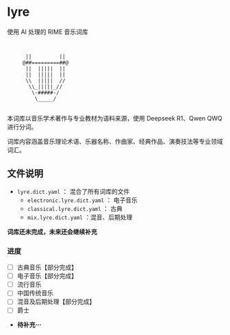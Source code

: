# lyre

使用 AI 处理的 RIME 音乐词库

```text


      ||         ||
     @##=========##@
      ||  |||||  ||
      ||  |||||  ||
      \\  |||||  //
       \\_|||||_//
        \-#####-/
         \_____/


```

本词库以音乐学术著作与专业教材为语料来源，使用 Deepseek R1、Qwen QWQ 进行分词。

词库内容涵盖音乐理论术语、乐器名称、作曲家、经典作品、演奏技法等专业领域词汇。

## 文件说明

- `lyre.dict.yaml` ： 混合了所有词库的文件
  - `electronic.lyre.dict.yaml` ： 电子音乐
  - `classical.lyre.dict.yaml` ： 古典
  - `mix.lyre.dict.yaml` ：混音、后期处理

**词库还未完成，未来还会继续补充**

### 进度

- [ ] 古典音乐【部分完成】
- [ ] 电子音乐【部分完成】
- [ ] 流行音乐
- [ ] 中国传统音乐
- [ ] 混音及后期处理【部分完成】
- [ ] 爵士
- **待补充···**
